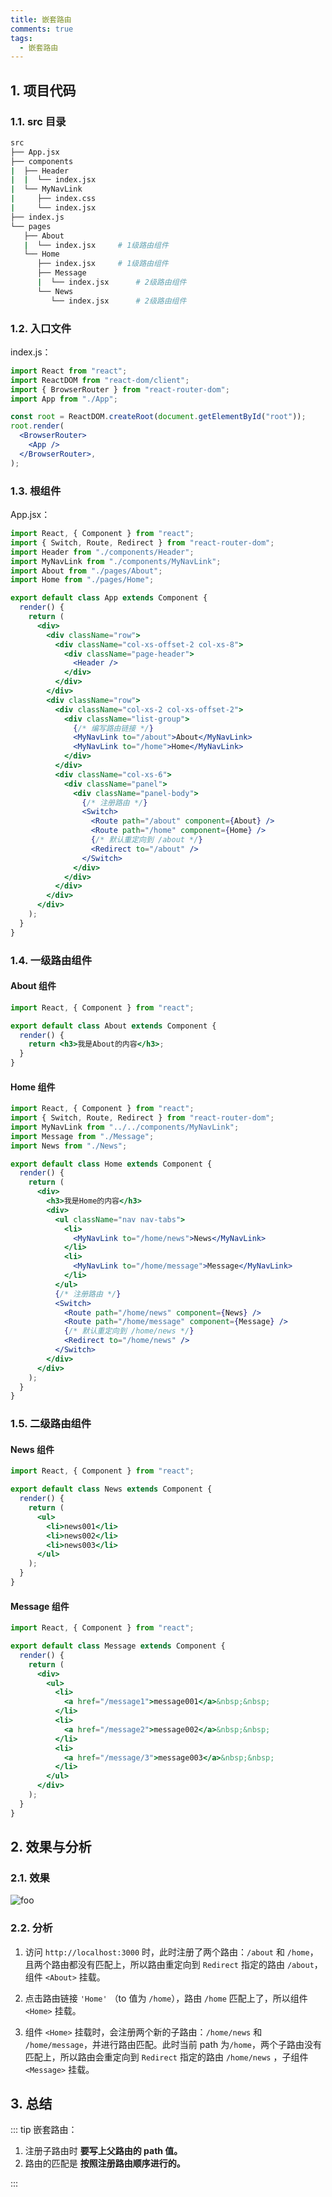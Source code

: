 ```yaml
---
title: 嵌套路由
comments: true
tags:
  - 嵌套路由
---
```


## 1. 项目代码

### 1.1. src 目录

```sh
src
├── App.jsx
├── components
|  ├── Header
|  |  └── index.jsx
|  └── MyNavLink
|     ├── index.css
|     └── index.jsx
├── index.js
└── pages
   ├── About
   |  └── index.jsx     # 1级路由组件
   └── Home
      ├── index.jsx     # 1级路由组件
      ├── Message
      |  └── index.jsx      # 2级路由组件
      └── News
         └── index.jsx      # 2级路由组件
```

### 1.2. 入口文件

index.js：

```jsx
import React from "react";
import ReactDOM from "react-dom/client";
import { BrowserRouter } from "react-router-dom";
import App from "./App";

const root = ReactDOM.createRoot(document.getElementById("root"));
root.render(
  <BrowserRouter>
    <App />
  </BrowserRouter>,
);
```

### 1.3. 根组件

App.jsx：

```jsx
import React, { Component } from "react";
import { Switch, Route, Redirect } from "react-router-dom";
import Header from "./components/Header";
import MyNavLink from "./components/MyNavLink";
import About from "./pages/About";
import Home from "./pages/Home";

export default class App extends Component {
  render() {
    return (
      <div>
        <div className="row">
          <div className="col-xs-offset-2 col-xs-8">
            <div className="page-header">
              <Header />
            </div>
          </div>
        </div>
        <div className="row">
          <div className="col-xs-2 col-xs-offset-2">
            <div className="list-group">
              {/* 编写路由链接 */}
              <MyNavLink to="/about">About</MyNavLink>
              <MyNavLink to="/home">Home</MyNavLink>
            </div>
          </div>
          <div className="col-xs-6">
            <div className="panel">
              <div className="panel-body">
                {/* 注册路由 */}
                <Switch>
                  <Route path="/about" component={About} />
                  <Route path="/home" component={Home} />
                  {/* 默认重定向到 /about */}
                  <Redirect to="/about" />
                </Switch>
              </div>
            </div>
          </div>
        </div>
      </div>
    );
  }
}
```

### 1.4. 一级路由组件

#### About 组件

```jsx
import React, { Component } from "react";

export default class About extends Component {
  render() {
    return <h3>我是About的内容</h3>;
  }
}
```

#### Home 组件

```jsx
import React, { Component } from "react";
import { Switch, Route, Redirect } from "react-router-dom";
import MyNavLink from "../../components/MyNavLink";
import Message from "./Message";
import News from "./News";

export default class Home extends Component {
  render() {
    return (
      <div>
        <h3>我是Home的内容</h3>
        <div>
          <ul className="nav nav-tabs">
            <li>
              <MyNavLink to="/home/news">News</MyNavLink>
            </li>
            <li>
              <MyNavLink to="/home/message">Message</MyNavLink>
            </li>
          </ul>
          {/* 注册路由 */}
          <Switch>
            <Route path="/home/news" component={News} />
            <Route path="/home/message" component={Message} />
            {/* 默认重定向到 /home/news */}
            <Redirect to="/home/news" />
          </Switch>
        </div>
      </div>
    );
  }
}
```

### 1.5. 二级路由组件

#### News 组件

```jsx
import React, { Component } from "react";

export default class News extends Component {
  render() {
    return (
      <ul>
        <li>news001</li>
        <li>news002</li>
        <li>news003</li>
      </ul>
    );
  }
}
```

#### Message 组件

```jsx
import React, { Component } from "react";

export default class Message extends Component {
  render() {
    return (
      <div>
        <ul>
          <li>
            <a href="/message1">message001</a>&nbsp;&nbsp;
          </li>
          <li>
            <a href="/message2">message002</a>&nbsp;&nbsp;
          </li>
          <li>
            <a href="/message/3">message003</a>&nbsp;&nbsp;
          </li>
        </ul>
      </div>
    );
  }
}
```

## 2. 效果与分析

### 2.1. 效果

<img class="zoomable" :src="$withBase('/images/screenshot/react/5/8/1.gif')" alt="foo">

### 2.2. 分析

1. 访问 `http://localhost:3000` 时，此时注册了两个路由：`/about` 和 `/home`，且两个路由都没有匹配上，所以路由重定向到 `Redirect` 指定的路由 `/about`，组件 `<About>` 挂载。

2. 点击路由链接 `'Home'` （to 值为 `/home`），路由 `/home` 匹配上了，所以组件 `<Home>` 挂载。

3. 组件 `<Home>` 挂载时，会注册两个新的子路由：`/home/news` 和 `/home/message`，并进行路由匹配。此时当前 path 为`/home`，两个子路由没有匹配上，所以路由会重定向到 `Redirect` 指定的路由 `/home/news` ，子组件 `<Message>` 挂载。

## 3. 总结

::: tip 嵌套路由：

1. 注册子路由时 **要写上父路由的 path 值。**
2. 路由的匹配是 **按照注册路由顺序进行的。**

:::
